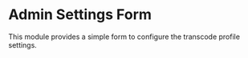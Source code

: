 # Admin Settings Form

This module provides a simple form to configure the transcode profile settings.